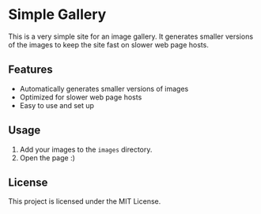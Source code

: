 # Simple Gallery

This is a very simple site for an image gallery. It generates smaller versions of the images to keep the site fast on slower web page hosts.

## Features

- Automatically generates smaller versions of images
- Optimized for slower web page hosts
- Easy to use and set up

## Usage

1. Add your images to the `images` directory.
2. Open the page :)

## License

This project is licensed under the MIT License.

